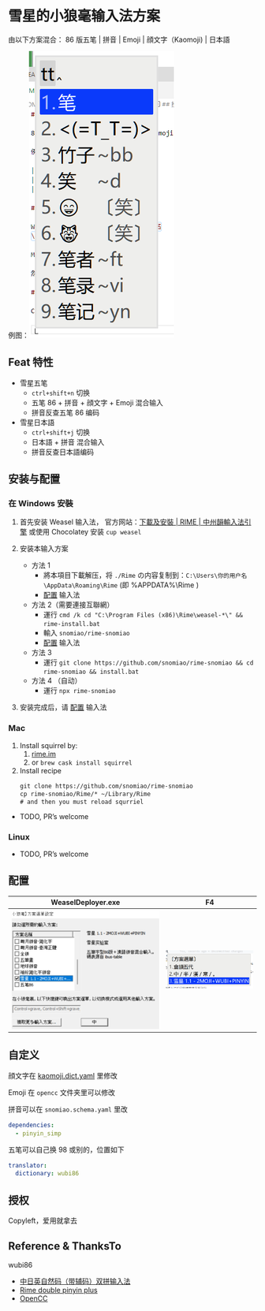 # 雪星的小狼毫输入法方案

由以下方案混合： 86 版五笔 | 拼音 | Emoji | 顔文字（Kaomoji) | 日本語

例图：![例图](media/例图.png)

## Feat 特性

- 雪星五笔
  - `ctrl+shift+n` 切换
  - 五笔 86 + 拼音 + 顔文字 + Emoji 混合输入
  - 拼音反查五笔 86 编码
- 雪星日本語
  - `ctrl+shift+j` 切换
  - 日本語 + 拼音 混合输入
  - 拼音反查日本語编码

## 安装与配置

### 在 Windows 安裝

1. 首先安装 Weasel 输入法，
   官方网站：[下載及安裝 | RIME | 中州韻輸入法引擎](https://rime.im/download/)
   或使用 Chocolatey 安装 `cup weasel`
2. 安装本输入方案

   - 方法 1
     - 將本項目下載解压，将 `./Rime` の内容复制到：`C:\Users\你的用户名\AppData\Roaming\Rime` (即 %APPDATA%\Rime )
     - [配置](#配置) 输入法
   - 方法 2（需要連接互聯網）
     - 運行 `cmd /k cd "C:\Program Files (x86)\Rime\weasel-*\" && rime-install.bat`
     - 輸入 `snomiao/rime-snomiao`
     - [配置](#配置) 输入法
   - 方法 3
     - 運行 `git clone https://github.com/snomiao/rime-snomiao && cd rime-snomiao && install.bat`
   - 方法 4 （自动）
     - 運行 `npx rime-snomiao`

3. 安装完成后，请 [配置](#配置) 输入法

### Mac

1. Install squirrel by:
   1. [rime.im](https://rime.im)
   2. or `brew cask install squirrel`
2. Install recipe
   ```shell
   git clone https://github.com/snomiao/rime-snomiao
   cp rime-snomiao/Rime/* ~/Library/Rime
   # and then you must reload squrriel
   ```

- TODO, PR’s welcome

### Linux

- TODO, PR’s welcome

## 配置

| WeaselDeployer.exe          | F4                          |
| --------------------------- | --------------------------- |
| ![config](media/config.png) | ![select](media/select.png) |

## 自定义

顔文字在 [kaomoji.dict.yaml](./kaomoji.dict.yaml) 里修改

Emoji 在 `opencc` 文件夹里可以修改

拼音可以在 `snomiao.schema.yaml` 里改

```yaml
dependencies:
  - pinyin_simp
```

五笔可以自己换 98 或别的，位置如下

```yaml
translator:
  dictionary: wubi86
```

## 授权

Copyleft，爱用就拿去

## Reference & ThanksTo

wubi86

- [中日英自然码（带辅码）双拼输入法](https://github.com/lippmann/lrime)
- [Rime double pinyin plus](https://github.com/mutoe/rime)
- [OpenCC](https://github.com/BYVoid/OpenCC)
